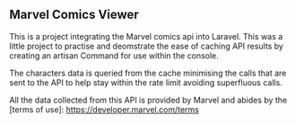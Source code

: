 ## Marvel Comics Viewer 

This is a project integrating the Marvel comics api into Laravel. This was a little project to practise and deomstrate the ease of caching API results by creating an artisan Command for use within the console. 

The characters data is queried from the cache minimising the calls that are sent to the API to help stay within the rate limit avoiding superfluous calls. 

All the data collected from this API is provided by Marvel and abides by the [terms of use]: https://developer.marvel.com/terms
